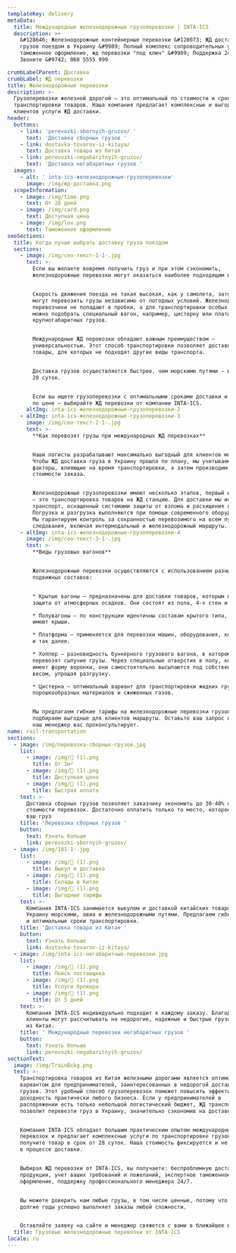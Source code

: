 ```yaml
---
templateKey: delivery
metaData:
  title: Международные железнодорожные грузоперевозки | INTA-ICS
  description: >+
    &#128646; Железнодорожные контейнерные перевозки &#128073; ЖД доставка
    грузов поездом в Украину &#9989; Полный комплекс сопроводительных услуг,
    таможенное оформление, жд перевозки "под ключ" &#9989; Поддержка 24/7 -
    Звоните &#9742; 068 5555 999

crumbLabelParent: Доставка
crumbLabel: ЖД перевозки
title: Железнодорожные перевозки
description: >-
  Грузоперевозки железной дорогой — это оптимальный по стоимости и срокам способ
  транспортировки товаров. Наша компания предлагает комплексные и выгодные для
  клиентов услуги ЖД доставки.
header:
  buttons:
    - link: 'perevozki-sbornyih-gruzov/ '
      text: 'Доставка сборных грузов '
    - link: dostavka-tovarov-iz-kitaya/
      text: Доставка товара из Китая
    - link: perevozki-negabaritnyih-gruzov/
      text: 'Доставка негабаритных грузов '
  images:
    - alt: ' inta-ics-железнодорожные-грузоперевозки'
      image: /img/жд-доставка.png
  scopeInformation:
    - image: /img/time.png
      text: От 28 дней
    - image: /img/card.png
      text: Доступная цена
    - image: /img/lov.png
      text: Таможенное оформление
seoSections:
  title: Когда лучше выбрать доставку груза поездом
  sections:
    - image: /img/сео-текст-1-1-.jpg
      text: >-
        Если вы желаете вовремя получить груз и при этом сэкономить,
        железнодорожные перевозки могут оказаться наиболее подходящим вариантом.


        Скорость движения поезда не такая высокая, как у самолета, зато поезда
        могут перевозить грузы независимо от погодных условий. Железнодорожные
        перевозчики не попадают в пробки, а для транспортировки особых товаров
        можно подобрать специальный вагон, например, цистерну или платформу для
        крупногабаритных грузов.


        Международные ЖД перевозки обладают важным преимуществом —
        универсальностью. Этот способ транспортировки позволяет доставлять
        товары, для которых не подходят другие виды транспорта.


        Доставка грузов осуществляется быстрее, чем морскими путями — в срок от
        28 суток.


        Если вы ищете грузоперевозки с оптимальными сроками доставки и доступные
        по цене — выбирайте ЖД перевозки от компании INTA-ICS.
      altImg: inta-ics-железнодорожные-грузоперевозки-2
    - altImg: inta-ics-железнодорожные-грузоперевозки-3
      image: /img/сео-текст-2-1-.jpg
      text: >-
        **Как перевозят грузы при международных ЖД перевозках**


        Наши логисты разрабатывают максимально выгодный для клиентов маршрут.
        Чтобы ЖД доставка груза в Украину прошла по плану, мы учитываем все
        факторы, влияющие на время транспортировки, а затем производим расчет
        стоимости заказа.


        Железнодорожные грузоперевозки имеют несколько этапов, первый из которых
        — это транспортировка товаров на ЖД станцию. Для доставки мы используем
        транспорт, оснащенный системами защиты от взлома и расхищения груза.
        Погрузка и разгрузка выполняются при помощи современного оборудования.
        Мы гарантируем контроль за сохранностью перевозимого на всем пути его
        следования, включая интермодальный и железнодорожный маршруты.
    - altImg: inta-ics-железнодорожные-грузоперевозки-4
      image: /img/сео-текст-3-1-.jpg
      text: >-
        **Виды грузовых вагонов**


        Железнодорожные перевозки осуществляются с использованием разных
        подвижных составов:


        * Крытые вагоны — предназначены для доставки товаров, которым нужна
        защита от атмосферных осадков. Они состоят из пола, 4-х стен и крыши.

        * Полувагоны — по конструкции идентичны составам крытого типа, но не
        имеют крыши.

        * Платформа — применяется для перевозки машин, оборудования, контейнеров
        и так далее.

        * Хоппер — разновидность бункерного грузового вагона, в котором
        перевозят сыпучие грузы. Через специальные отверстия в полу, который
        имеет форму воронки, они самостоятельно высыпаются под собственным
        весом, упрощая разгрузку.

        * Цистерна — оптимальный вариант для транспортировки жидких грузов,
        порошкообразных материалов и сжиженных газов.


        Мы предлагаем гибкие тарифы на железнодорожные перевозки грузов и
        подбираем выгодные для клиентов маршруты. Оставьте ваш запрос на сайте и
        наш менеджер вас проконсультирует.
name: rail-transportation
sections:
  - image: /img/перевозка-сборных-грузов.jpg
    list:
      - image: /img/ (1).png
        title: От 1м³
      - image: /img/ (1).png
        title: Доступная цена
      - image: /img/ (1).png
        title: Быстрая оплата
    text: >-
      Доставка сборных грузов позволяет заказчику экономить до 30-40% от общей
      стоимости перевозок. Достаточно оплатить только то место, которое занимает
      ваш груз
    title: 'Перевозка сборных грузов '
    button:
      text: Узнать больше
      link: perevozki-sbornyih-gruzov/
  - image: /img/181-1-.jpg
    list:
      - image: /img/ (1).png
        title: Выкуп и доставка
      - image: /img/ (1).png
        title: Склады в Китае
      - image: /img/ (1).png
        title: Выгодные тарифы
    text: >-
      Компания INTA-ICS занимается выкупом и доставкой китайских товаров в
      Украину морскими, авиа и железнодорожными путями. Предлагаем гибкие тарифы
      и оптимальные сроки транспортировки.
    title: 'Доставка товара из Китая '
    button:
      text: Узнать больше
      link: dostavka-tovarov-iz-kitaya/
  - image: /img/inta-ics-негабаритные-перевозки.jpg
    list:
      - image: /img/ (1).png
        title: Поиск поставщика
      - image: /img/ (1).png
        title: Услуги брокера
      - image: /img/ (1).png
        title: От 5 дней
    text: >-
      Компания INTA-ICS индивидуально подходит к каждому заказу. Благодаря этому
      клиенты могут рассчитывать на недорогие, надежные и быстрые грузоперевозки
      из Китая.
    title: ' Международные перевозки негабаритных грузов '
    button:
      text: Узнать больше
      link: perevozki-negabaritnyih-gruzov/
sectionText:
  image: /img/TrainBckg.png
  text: >-
    Транспортировка товаров из Китая железными дорогами является оптимальным
    вариантом для предпринимателей, заинтересованных в недорогой доставке
    грузов. Этот удобный способ грузоперевозок поможет повысить эффективность и
    доходность практически любого бизнеса. Если у предпринимателей в
    распоряжении есть только небольшой логистический бюджет, ЖД транспортировка
    позволит перевезти груз в Украину, значительно сэкономив на доставке.


    Компания INTA-ICS обладает большим практическим опытом международных
    перевозок и предлагает комплексные услуги по транспортировке грузов. Вы
    получите товар в срок от 28 суток. Наша стоимость фиксируется и не меняется
    в процессе доставки.


    Выбирая ЖД перевозки от INTA-ICS, вы получаете: беспроблемную доставку
    продукции, учет ваших требований и пожеланий, экспертное таможенное
    оформление, поддержку профессионального менеджера 24/7.


    Вы можете доверить нам любые грузы, в том числе ценные, потому что INTA-ICS
    долгие годы успешно выполняет заказы любой сложности.


    Оставляйте заявку на сайте и менеджер свяжется с вами в ближайшее время.
  title: Грузовые железнодорожные перевозки от INTA-ICS
locale: ru
---
```

